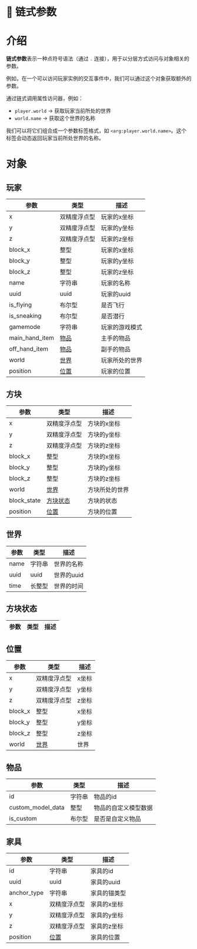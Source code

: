 # 🔗 链式参数

# 介绍 <a href="#introduction" id="introduction"></a>

**链式参数**表示一种点符号语法（通过 `.` 连接），用于以分层方式访问与对象相关的参数。

例如，在一个可以访问玩家实例的交互事件中，我们可以通过这个对象获取额外的参数。

通过链式调用属性访问器，例如：

* `player.world` → 获取玩家当前所处的世界
* `world.name` → 获取这个世界的名称

我们可以将它们组合成一个参数标签格式，如 `<arg:player.world.name>`。这个标签会动态返回玩家当前所处世界的名称。

# 对象 <a href="#objects" id="objects"></a>

## 玩家 <a href="#player" id="player"></a>

|  参数  |  类型  |  描述  |
|  ---  |  ---  |  ---  |
|  x  |  双精度浮点型  |  玩家的x坐标  |
|  y  |  双精度浮点型  |  玩家的y坐标  |
|  z  |  双精度浮点型  |  玩家的z坐标  |
|  block\_x  |  整型  |  玩家的x坐标  |
|  block\_y  |  整型  |  玩家的y坐标  |
|  block\_z  |  整型  |  玩家的z坐标  |
|  name  |  字符串  |  玩家的名称  |
|  uuid  |  uuid  |  玩家的uuid  |
|  is\_flying  |  布尔型  |  是否飞行  |
|  is\_sneaking  |  布尔型  |  是否潜行  |
|  gamemode  |  字符串  |  玩家的游戏模式  |
|  main\_hand\_item  |  [物品](https://mo-mi.gitbook.io/xiaomomi-plugins/craftengine/plugin-wiki/craftengine/text-format/chain-arguments#item)  |  主手的物品  |
|  off\_hand\_item  |  [物品](https://mo-mi.gitbook.io/xiaomomi-plugins/craftengine/plugin-wiki/craftengine/text-format/chain-arguments#item)  |  副手的物品  |
|  world  |  [世界](https://mo-mi.gitbook.io/xiaomomi-plugins/craftengine/plugin-wiki/craftengine/text-format/chain-arguments#world)  |  玩家所处的世界  |
|  position  |  [位置](https://mo-mi.gitbook.io/xiaomomi-plugins/craftengine/plugin-wiki/craftengine/text-format/chain-arguments#position)  |  玩家的位置  |

## 方块 <a href="#block" id="block"></a>

|  参数  |  类型  |  描述  |
|  ---  |  ---  |  ---  |
|  x  |  双精度浮点型  |  方块的x坐标  |
|  y  |  双精度浮点型  |  方块的y坐标  |
|  z  |  双精度浮点型  |  方块的z坐标  |
|  block\_x  |  整型  |  方块的x坐标  |
|  block\_y  |  整型  |  方块的y坐标  |
|  block\_z  |  整型  |  方块的z坐标  |
|  world  |  [世界](https://mo-mi.gitbook.io/xiaomomi-plugins/craftengine/plugin-wiki/craftengine/text-format/chain-arguments#world)  |  方块所处的世界  |
|  block\_state  |  [方块状态](https://mo-mi.gitbook.io/xiaomomi-plugins/craftengine/plugin-wiki/craftengine/text-format/chain-arguments#block_state)  |  方块的状态  |
|  position  |  [位置](https://mo-mi.gitbook.io/xiaomomi-plugins/craftengine/plugin-wiki/craftengine/text-format/chain-arguments#position)  |  方块的位置  |

## 世界 <a href="#world" id="world"></a>

|  参数  |  类型  |  描述  |
|  ---  |  ---  |  ---  |
|  name  |  字符串  |  世界的名称  |
|  uuid  |  uuid  |  世界的uuid  |
|  time  |  长整型  |  世界的时间  |

## 方块状态 <a href="#block_state" id="block_state"></a>

|  参数  |  类型  |  描述  |
|  ---  |  ---  |  ---  |

## 位置 <a href="#position" id="position"></a>

|  参数  |  类型  |  描述  |
|  ---  |  ---  |  ---  |
|  x  |  双精度浮点型  |  x坐标  |
|  y  |  双精度浮点型  |  y坐标  |
|  z  |  双精度浮点型  |  z坐标  |
|  block\_x  |  整型  |  x坐标  |
|  block\_y  |  整型  |  y坐标  |
|  block\_z  |  整型  |  z坐标  |
|  world  |  [世界](https://mo-mi.gitbook.io/xiaomomi-plugins/craftengine/plugin-wiki/craftengine/text-format/chain-arguments#world)  |  世界  |

## 物品 <a href="#item" id="item"></a>

|  参数  |  类型  |  描述  |
|  ---  |  ---  |  ---  |
|  id  |  字符串  |  物品的id  |
|  custom\_model\_data  |  整型  |  物品的自定义模型数据  |
|  is\_custom  |  布尔型  |  是否是自定义物品  |

## 家具 <a href="#furniture" id="furniture"></a>

|  参数  |  类型  |  描述  |
|  ---  |  ---  |  ---  |
|  id  |  字符串  |  家具的id  |
|  uuid  |  uuid  |  家具的uuid  |
|  anchor\_type  |  字符串  |  家具的锚类型  |
|  x  |  双精度浮点型  |  家具的x坐标  |
|  y  |  双精度浮点型  |  家具的y坐标  |
|  z  |  双精度浮点型  |  家具的z坐标  |
|  position  |  [位置](https://mo-mi.gitbook.io/xiaomomi-plugins/craftengine/plugin-wiki/craftengine/text-format/chain-arguments#position)  |  家具的位置  |
